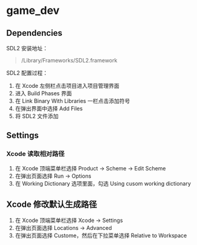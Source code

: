 # game_dev

## Dependencies

SDL2 安装地址：

> /Library/Frameworks/SDL2.framework

SDL2 配置过程：

1. 在 Xcode 左侧栏点击项目进入项目管理界面
2. 进入 Build Phases 界面
3. 在 Link Binary With Libraries 一栏点击添加符号
4. 在弹出界面中选择 Add Files
5. 将 SDL2 文件添加

## Settings

### Xcode 读取相对路径

1. 在 Xcode 顶端菜单栏选择 Product -> Scheme -> Edit Scheme
2. 在弹出页面选择 Run -> Options
3. 在 Working Dictionary 选项里面，勾选 Using cusom working dictionary

## Xcode 修改默认生成路径

1. 在 Xcode 顶端菜单栏选择 Xcode -> Settings
2. 在弹出页面选择 Locations -> Advanced
3. 在弹出页面选择 Custome，然后在下拉菜单选择 Relative to Workspace